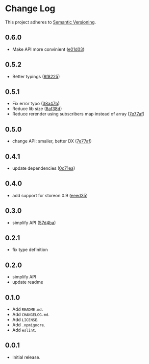 # Change Log

This project adheres to [Semantic Versioning](http://semver.org/).

## 0.6.0
- Make API more convinient ([e01d03](https://github.com/storeon/svelte/commit/e01d0312f63be29eb23e1228be4712ed7212d293))

## 0.5.2
- Better typings ([8f8225](https://github.com/storeon/svelte/commit/8f82254e59a0f5dcf3e537c8368f02eece679c48))

## 0.5.1
- Fix error typo ([38a47b](https://github.com/storeon/svelte/commit/38a47b1b03b2c758f9bc7d15e81b6f597f02e9d4))
- Reduce lib size ([8af38d](https://github.com/storeon/svelte/commit/8af38d4a9d1204278c42af36d8fba108597ed458))
- Reduce rerender using subscribers map instead of array ([7e77af](https://github.com/storeon/svelte/commit/43e58291d91b40ee105aa51ebc4e5a9d216f71df))

## 0.5.0
- change API: smaller, better DX ([7e77af](https://github.com/storeon/svelte/commit/7e77afd3288d684c341fcbe6453e8ff2dd3985fd))

## 0.4.1
- update dependencies ([0c71ea](https://github.com/storeon/svelte/commit/0c71ea83ce0c1f4a5f206ee5af62b0fc0aff170e))

## 0.4.0
- add support for storeon 0.9 ([eeed35](https://github.com/storeon/svelte/commit/eeed35e8f7cad204356d9044ff595535732081ab))

## 0.3.0

- simplify API ([57d4ba](https://github.com/storeon/svelte/commit/57d4ba1f1d50ef48313ce23cebe2671f49ac813d))

## 0.2.1

- fix type definition

## 0.2.0

- simplify API
- update readme

## 0.1.0

- Add `README.md`.
- Add `CHANGELOG.md`.
- Add `LICENSE`.
- Add `.npmignore`.
- Add `eslint`.

## 0.0.1

- Initial release.
